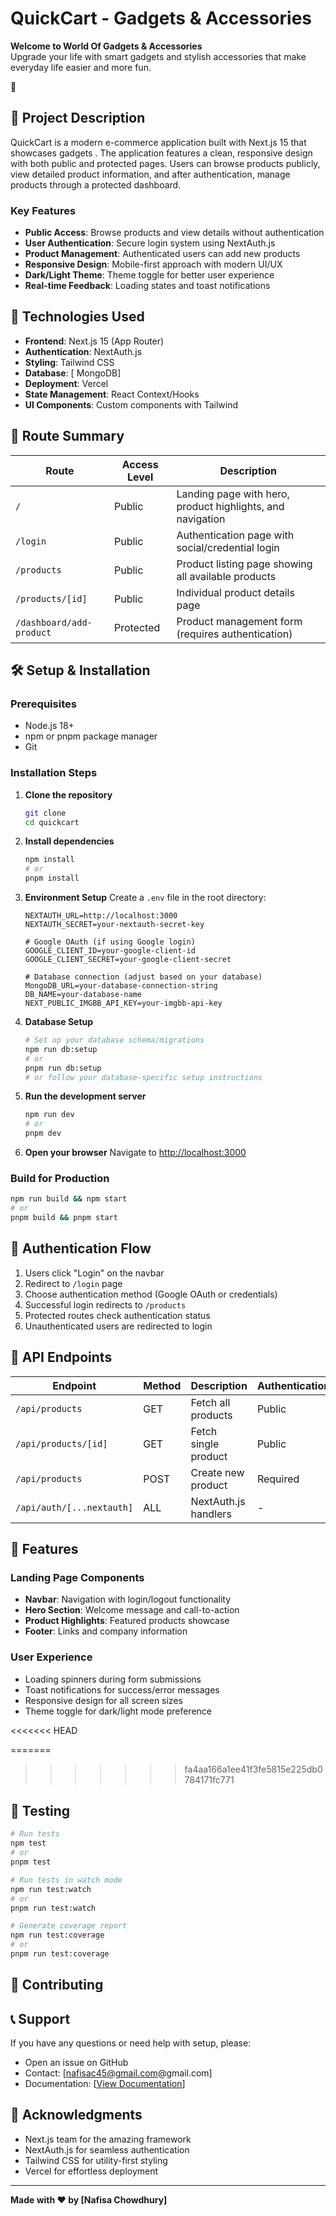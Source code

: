 
# QuickCart - Gadgets & Accessories

**Welcome to World Of Gadgets & Accessories**  
Upgrade your life with smart gadgets and stylish accessories that make everyday life easier and more fun.

🔗
## 📖 Project Description

QuickCart is a modern e-commerce application built with Next.js 15 that showcases gadgets . The application features a clean, responsive design with both public and protected pages. Users can browse products publicly, view detailed product information, and after authentication, manage products through a protected dashboard.

### Key Features

- **Public Access**: Browse products and view details without authentication
- **User Authentication**: Secure login system using NextAuth.js
- **Product Management**: Authenticated users can add new products
- **Responsive Design**: Mobile-first approach with modern UI/UX
- **Dark/Light Theme**: Theme toggle for better user experience
- **Real-time Feedback**: Loading states and toast notifications

## 🚀 Technologies Used

- **Frontend**: Next.js 15 (App Router)
- **Authentication**: NextAuth.js
- **Styling**: Tailwind CSS
- **Database**: [ MongoDB]
- **Deployment**: Vercel
- **State Management**: React Context/Hooks
- **UI Components**: Custom components with Tailwind

## 📂 Route Summary

| Route | Access Level | Description |
|-------|-------------|-------------|
| `/` | Public | Landing page with hero, product highlights, and navigation |
| `/login` | Public | Authentication page with social/credential login |
| `/products` | Public | Product listing page showing all available products |
| `/products/[id]` | Public | Individual product details page |
| `/dashboard/add-product` | Protected | Product management form (requires authentication) |

## 🛠️ Setup & Installation

### Prerequisites

- Node.js 18+ 
- npm or pnpm package manager
- Git

### Installation Steps

1. **Clone the repository**
   ```bash
   git clone 
   cd quickcart
   ```

2. **Install dependencies**
   ```bash
   npm install
   # or
   pnpm install
   ```

3. **Environment Setup**
   Create a `.env` file in the root directory:
   ```env
   NEXTAUTH_URL=http://localhost:3000
   NEXTAUTH_SECRET=your-nextauth-secret-key
   
   # Google OAuth (if using Google login)
   GOOGLE_CLIENT_ID=your-google-client-id
   GOOGLE_CLIENT_SECRET=your-google-client-secret
   
   # Database connection (adjust based on your database)
   MongoDB_URL=your-database-connection-string
   DB_NAME=your-database-name
   NEXT_PUBLIC_IMGBB_API_KEY=your-imgbb-api-key
   ```

4. **Database Setup**
   ```bash
   # Set up your database schema/migrations
   npm run db:setup
   # or
   pnpm run db:setup
   # or follow your database-specific setup instructions
   ```

5. **Run the development server**
   ```bash
   npm run dev
   # or
   pnpm dev
   ```

6. **Open your browser**
   Navigate to [http://localhost:3000](http://localhost:3000)

### Build for Production

```bash
npm run build && npm start
# or
pnpm build && pnpm start
```


## 🔐 Authentication Flow

1. Users click "Login" on the navbar
2. Redirect to `/login` page
3. Choose authentication method (Google OAuth or credentials)
4. Successful login redirects to `/products`
5. Protected routes check authentication status
6. Unauthenticated users are redirected to login

## 💾 API Endpoints

| Endpoint | Method | Description | Authentication |
|----------|--------|-------------|----------------|
| `/api/products` | GET | Fetch all products | Public |
| `/api/products/[id]` | GET | Fetch single product | Public |
| `/api/products` | POST | Create new product | Required |
| `/api/auth/[...nextauth]` | ALL | NextAuth.js handlers | - |

## 🎨 Features

### Landing Page Components
- **Navbar**: Navigation with login/logout functionality
- **Hero Section**: Welcome message and call-to-action
- **Product Highlights**: Featured products showcase
- **Footer**: Links and company information

### User Experience
- Loading spinners during form submissions
- Toast notifications for success/error messages
- Responsive design for all screen sizes
- Theme toggle for dark/light mode preference


<<<<<<< HEAD



=======
>>>>>>> fa4aa166a1ee41f3fe5815e225db0784171fc771
## 🧪 Testing

```bash
# Run tests
npm test
# or
pnpm test

# Run tests in watch mode
npm run test:watch
# or
pnpm run test:watch

# Generate coverage report
npm run test:coverage
# or
pnpm run test:coverage
```

## 🤝 Contributing


<!-- ## 📝 License

This project is licensed under the MIT License - see the [LICENSE](LICENSE) file for details. -->

## 📞 Support

If you have any questions or need help with setup, please:

- Open an issue on GitHub
- Contact: [nafisac45@gmail.com@gmail.com]
- Documentation: [[View Documentation](https://docs.google.com/document/d/16XhnL1g48KvJIkn_jCHAAC_I5qOMA5u8M95s_OTIte0/edit?usp=sharing)]

## 🙏 Acknowledgments

- Next.js team for the amazing framework
- NextAuth.js for seamless authentication
- Tailwind CSS for utility-first styling
- Vercel for effortless deployment

---

**Made with ❤️ by [Nafisa Chowdhury]**

